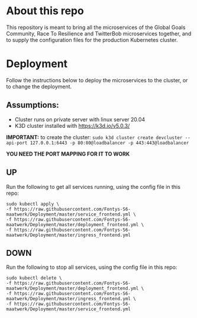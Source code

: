 # About this repo

This repository is meant to bring all the microservices of the Global Goals Community, Race To Resilience and TwitterBob microservices together, and to supply the configuration files for the production Kubernetes cluster.

# Deployment

Follow the instructions below to deploy the microservices to the cluster, or to change the deployment.

## Assumptions: 
- Cluster runs on private server with linux server 20.04
- K3D cluster installed with https://k3d.io/v5.0.3/ 
              
**IMPORTANT:** to create the cluster: `sudo k3d cluster create devcluster --api-port 127.0.0.1:6443 -p 80:80@loadbalancer -p 443:443@loadbalancer`
              
**YOU NEED THE PORT MAPPING FOR IT TO WORK**

## UP

Run the following to get all services running, using the config file in this repo:

```
sudo kubectl apply \
-f https://raw.githubusercontent.com/Fontys-S6-maatwerk/Deployment/master/service_frontend.yml \
-f https://raw.githubusercontent.com/Fontys-S6-maatwerk/Deployment/master/deployment_frontend.yml \
-f https://raw.githubusercontent.com/Fontys-S6-maatwerk/Deployment/master/ingress_frontend.yml
```

## DOWN

Run the following to stop all services, using the config file in this repo:

```
sudo kubectl delete \
-f https://raw.githubusercontent.com/Fontys-S6-maatwerk/Deployment/master/deployment_frontend.yml \
-f https://raw.githubusercontent.com/Fontys-S6-maatwerk/Deployment/master/ingress_frontend.yml \
-f https://raw.githubusercontent.com/Fontys-S6-maatwerk/Deployment/master/service_frontend.yml
```